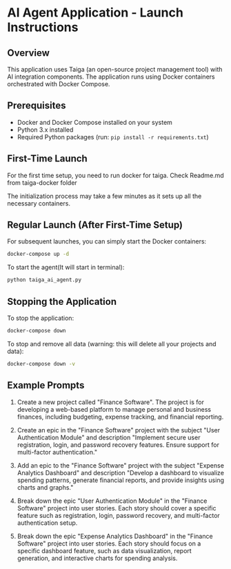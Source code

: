 # AI Agent Application - Launch Instructions

## Overview
This application uses Taiga (an open-source project management tool) with AI integration components. The application runs using Docker containers orchestrated with Docker Compose.

## Prerequisites
- Docker and Docker Compose installed on your system
- Python 3.x installed
- Required Python packages (run: `pip install -r requirements.txt`)

## First-Time Launch

For the first time setup, you need to run docker for taiga. Check Readme.md from taiga-docker folder


The initialization process may take a few minutes as it sets up all the necessary containers.

## Regular Launch (After First-Time Setup)

For subsequent launches, you can simply start the Docker containers:

```bash
docker-compose up -d
```

To start the agent(It will start in terminal):

```bash
python taiga_ai_agent.py
```

## Stopping the Application

To stop the application:

```bash
docker-compose down
```

To stop and remove all data (warning: this will delete all your projects and data):

```bash
docker-compose down -v
```

## Example Prompts

1. Create a new project called "Finance Software". The project is for developing a web-based platform to manage personal and business finances, including budgeting, expense tracking, and financial reporting.

2. Create an epic in the "Finance Software" project with the subject "User Authentication Module" and description "Implement secure user registration, login, and password recovery features. Ensure support for multi-factor authentication."

3. Add an epic to the "Finance Software" project with the subject "Expense Analytics Dashboard" and description "Develop a dashboard to visualize spending patterns, generate financial reports, and provide insights using charts and graphs."

4. Break down the epic "User Authentication Module" in the "Finance Software" project into user stories. Each story should cover a specific feature such as registration, login, password recovery, and multi-factor authentication setup.

5. Break down the epic "Expense Analytics Dashboard" in the "Finance Software" project into user stories. Each story should focus on a specific dashboard feature, such as data visualization, report generation, and interactive charts for spending analysis.
